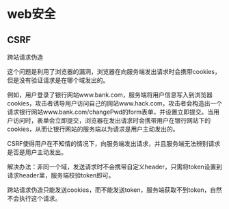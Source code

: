 # web安全

## CSRF

跨站请求伪造

这个问题是利用了浏览器的漏洞，浏览器在向服务端发出请求时会携带cookies，但是没有验证请求是在哪个域发出的。

例如，用户登录了银行网站www.bank.com，服务端将用户信息写入到浏览器cookies，攻击者诱导用户访问自己的网站www.hack.com，攻击者会构造出一个请求银行网站www.bank.com/changePwd的form表单，并设置立即提交。当用户访问时，表单会立即提交，浏览器在发出请求时会携带用户在银行网站下的cookies，从而让银行网站的服务端以为请求是用户主动发出的。

CSRF使得用户在不知情的情况下，向服务端发出请求，并且服务端无法辨别请求是否是用户主动发出。

解决办法：非同一个域，发送请求时不会携带自定义header，只需将token设置到请求header里，服务端校验token即可。

跨站请求伪造只能发送cookies，而不能发送token，服务端获取不到token，自然不会执行这个请求。


